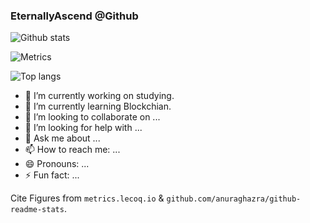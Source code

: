 ### EternallyAscend @Github

![Github stats](https://github-readme-stats.vercel.app/api?username=EternallyAscend&show_icons=true&&bg_color=30,003366,660066&title_color=fff&text_color=fff)

![Metrics](https://metrics.lecoq.io/EternallyAscend?template=classic&config.timezone=Asia%2FShanghai)

![Top langs](https://github-readme-stats.vercel.app/api/top-langs/?username=EternallyAscend&show_icons=true&&bg_color=60,003366,660066&title_color=fff&text_color=fff)

- 🔭 I’m currently working on studying.
- 🌱 I’m currently learning Blockchian.
- 👯 I’m looking to collaborate on ...
- 🤔 I’m looking for help with ...
- 💬 Ask me about ...
- 📫 How to reach me: ...
- 😄 Pronouns: ...
- ⚡ Fun fact: ...

Cite Figures from `metrics.lecoq.io` & `github.com/anuraghazra/github-readme-stats`.